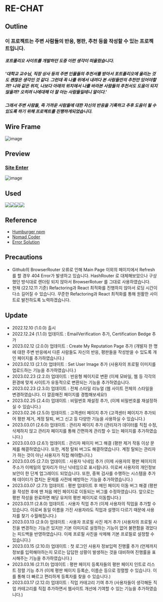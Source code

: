 # RE-CHAT

## Outline
### 이 프로젝트는 주변 사람들의 반응, 평판, 추천 등을 작성할 수 있는 프로젝트입니다.
##### 포트폴리오 사이트를 개발하던 도중 이런 생각이 떠올랐습니다. 
##### '대학교 교수님, 직장 상사 등의 주변 인물들의 추천서를 받아서 포트폴리오에 올리는 것도 괜찮은 생각인 것 같다. 그런데 꼭 나를 위에서 내려다 본 사람들만의 추천만 있어야할까? 나와 같은 위치, 나보다 아래의 위치에서 나를 바라본 사람들의 추천서도 도움이 되지 않을까? 오히려 나에대해 더 잘 아는 사람들일테니 말이다.'
##### 그래서 주변 사람들, 즉 가까운 사람들에 대한 자신의 반응을 기록하고 추후 도움이 될 수 있도록 하기 위해 프로젝트를 진행하게되었습니다.


## Wire Frame
![image](https://user-images.githubusercontent.com/89464762/207522425-95653488-4e8b-4de3-88b3-38e9ceb7885a.png)


## Preview
### [Site Enter](https://junhopportunity.github.io/Responses-Chat/)

![image](https://user-images.githubusercontent.com/89464762/207521709-d00287c2-86d4-4897-b464-4d56906a9336.png)

## Used
<img src="https://img.shields.io/badge/Firebase-FFCA28?style=for-the-badge&logo=firebase&logoColor=white"><img src="https://img.shields.io/badge/Javascript-F7DF1E?style=for-the-badge&logo=Javascript&logoColor=white"><img src="https://img.shields.io/badge/React-61DAFB?style=for-the-badge&logo=React&logoColor=white"><img src="https://img.shields.io/badge/Notion-000000?style=for-the-badge&logo=Notion&logoColor=white">

## Reference
* [Humburger npm](https://github.com/luukdv/hamburger-react)
* [Nomad Coder](https://nomadcoders.co/nwitter/lobby)
* [Error Solution](https://velog.io/@junhopportunity)

## Precautions
* Github의 BrowserRouter 오류로 인해 Main Page 이외의 페이지에서 Refresh를 할 경우 404 Error가 발생하고 있습니다. HashRouter 로 대체해보았으나 구상했던 방식대로 렌더링 되지 않아서 BrowserRotuer 를 그대로 사용하였습니다.
* 현재 (22.12.11 기준) Refactoring과 React 최적화를 진행하지 않아서 로딩 시간이 다소 길어질 수 있습니다. 꾸준한 Refactoring과 React 최적화를 통해 원활한 사이트로 발전하도록 노력하겠습니다.

## Update
* 2022.12.10 (1.0.0) 출시
* 2022.12.24 (1.1.0) 업데이트 : EmailVerification 추가, Certification Bedge 추가
* 2023.02.12 (2.0.0) 업데이트 : Create My Reputation Page 추가 (개발자 한 명에 대한 주변 반응에서 다른 사람들도 자신의 반응, 평판들을 작성받을 수 있도록 개인 페이지를 추가하였습니다.)
* 2023.02.13 (2.1.0) 업데이트 : Set User Image 추가 (사용자의 프로필 이미지를 업로드하는 기능을 추가하였습니다.)
* 2023.02.23 (2.2.0) 업데이트 : 반응형 페이지로 변환 (이제 모바일, 웹 등 각각의 환경에 맞게 사이트가 유동적으로 변환되는 기능을 추가하였습니다.
* 2023.02.23 (2.3.0) 업데이트 : 전체 스타일 리뉴얼 (웹 사이트 전체의 스타일을 변경하였습니다. 더 깔끔해진 페이지를 경험해보세요!)
* 2023.02.25 (2.4.0) 업데이트 : 비밀번호 재설정 추가,  (이제 비밀번호를 재설정하실 수 있습니다.)
* 2023.02.26 (2.5.0) 업데이트 : 고객센터 페이지 추가 (고객센터 페이지가 추가되어 평판 제거, 계정 탈퇴, 버그 신고 등 다양한 기능을 사용하실 수 있습니다.)
* 2023.03.01 (2.6.0) 업데이트 : 관리자 페이지 추가 (관리자가 데이터를 직접 수정, 삭제하지 않고 관리자 페이지를 통해 간편하게 관리할 수 있는 페이지를 추가하였습니다.)
* 2023.03.03 (2.6.1) 업데이트 : 관리자 페이지 버그 해결 (평판 제거 작동 이상 문제를 해결하였습니다. 또한, 계정 탈퇴 버그도 해결하였습니다. 계정 탈퇴는 관리자가 하는 것이 아닌 사용자가 직접 해야합니다.)
* 2023.03.05 (2.7.0) 업데이트 : 사용자 닉네임 추가 (이제 사용자의 평판 페이지의 주소가 이메일의 앞자리가 아닌 닉네임으로 표시됩니다. 이로써 사용자의 개인정보 보안이 한 단계 업그레이드 되었습니다. 또한, 중복 검사를 수행하는 시스템을 추가해 데이터가 겹치는 문제를 사전에 예방하는 기능을 추가하였습니다.)
* 2023.03.07 (2.7.1) 업데이트 : 평판 업데이트 후 메인 페이지 이동 버그 해결 (평판을 작성한 후에 맨 처음 메인 페이지로 이동되는 버그를 수정하였습니다. 앞으로는 평판 작성을 완료하면 해당 유저의 평판 페이지로 이동합니다.)
* 2023.03.11 (2.8.0) 업데이트 : 사용자 직업 추가 (이제 사용자의 직업을 추가할 수 있습니다. 이로써 동일 이름을 가진 사용자라도 직업과 설명이 다르기 때문에 사용자를 찾기 수월해집니다.)
* 2023.03.13 (2.9.0) 업데이트 : 사용자 프로필 사진 제거 추가 (사용자의 프로필 사진을 변경하는 기능은 있지만 기본 이미지로 설정하는 기능이 없어 불편함을 겪었다는 피드백을 반영하였습니다. 이제 프로필 사진을 삭제해 기본 프로필로 설정할 수 있습니다.)
* 2023.03.15 (2.10.0) 업데이트 : 첫 로그인 사용자 정보입력 진행률 추가 (언제까지 정보를 입력해야하는지 모르는 답답한 상황이 발생하는 것을 대비하여 진행률을 표시해주는 기능을 추가하였습니다.)
* 2023.03.16 (2.11.0) 업데이트 : 평판 페이지 등록자들의 평판 페이지 인트로 리스트 정렬 기능 추가 (이제 평판 페이지 등록순, 이름순 등으로 정렬할 수 있습니다. 이를 통해 더 빠르고 편리하게 등록자를 찾을 수 있습니다.)
* 2023.03.17 (2.12.0) 업데이트 : 직업 카테고리 기여 추가 (사용자들이 생각해둔 직업 카테고리를 직접 추가하면서 웹사이트 개선에 기여할 수 있는 기능을 추가하였습니다.)
